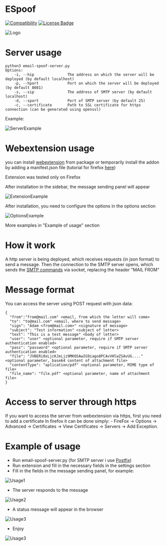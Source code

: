 # ESpoof

[![Compatibility](https://img.shields.io/badge/python-3.5-brightgreen.svg)](https://github.com/rostegg/email-spoofing-server)
[![License Badge](https://img.shields.io/badge/license-MIT-blue.svg)](https://github.com/rostegg/email-spoofing-server/blob/master/LICENSE)

![Logo](../assets/logo.png?raw=true)

# Server usage
```
python3 email-spoof-server.py
Options:
    -i, --hip               The address on which the server will be deployed (by default localhost)
    -p, --hport             Port on which the server will be deployed (by default 8081)
    -s, --sip               The address of SMTP server (by default localhost)
    -d, --sport             Port of SMTP server (by default 25)
    -c, --certificate       Path to SSL certificate for https connection (can be generated using openssl)  
```
Example:

![ServerExample](../assets/example_run.png?raw=true)

# Webextension usage
you can install [webextension](https://developer.mozilla.org/en-US/Add-ons/WebExtensions) from package or temporarily install the addon by adding a manifest.json file (tutorial for firefox [here](https://developer.mozilla.org/en-US/docs/Tools/about%3Adebugging))

Extension was tested only on Firefox

After installation in the sidebar, the message sending panel will appear

![ExtensionExample](../assets/webext_run.PNG?raw=true)

After installation, you need to configure the options in the options section

![OptionsExample](../assets/webext_option.png?raw=true)

More examples in "Example of usage" section

# How it work

A http server is being deployed, which receives requests (in json format) to send a message.
Then the connection to the SMTP server opens, which sends the [SMTP commands](http://www.samlogic.net/articles/smtp-commands-reference.htm) via socket, replacing the header "MAIL FROM"

# Message format

You can access the server using POST request with json data:
```
{
  "from":"from@mail.com" <email, from which the letter will come>
  "to": "to@mail.com" <email, where to send message>
  "sign": "Adam <from@mail.com>" <signature of message>
  "subject": "Test information" <subject of letter>
  "text": "This is a test message" <body of letter>
  "user": "user" <optional parameter, require if SMTP server authentication enabled>
  "pass": "password" <optional parameter, require if SMTP server authentication enabled>
  "file": "JVBERi0xLjcKJeLjz9MKOSAwIG9iago8PCAvVHlwZSAvUG...." <optional parameter, base64 content of attachment file>
  "contentType": "aplication/pdf" <optional parameter, MIME type of file>
  "file_name": "file.pdf" <optional parameter, name of attachment file>
}
```
# Access to server through https
If you want to access the server from webextension via https, first you need to add a certificate
In firefox it can be done simply: 
    - FireFox -> Options -> Advanced -> Certificates -> View Certificates -> Servers -> Add Exception.

# Example of usage

* Run email-spoof-server.py (for SMTP server i use [Postfix](https://en.wikipedia.org/wiki/Postfix_(software)))
* Run extension and fill in the necessary fields in the settings section 
* Fill in the fields in the message sending panel, for example:


![Usage1](../assets/example_1.png?raw=true)

* The server responds to the message

![Usage2](../assets/example_2.png?raw=true)

* A status message will appear in the browser

![Usage3](../assets/example_3.PNG?raw=true)

* Enjoy

![Usage3](../assets/example_4.png?raw=true)



